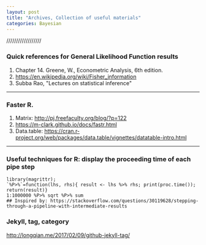 ```yaml
---
layout: post
title: "Archives, Collection of useful materials"
categories: Bayesian
---
```




//////////////////

### Quick references for General Likelihood Function results
1. Chapter 14. Greene, W., Econometric Analysis, 6th edition.
2. https://en.wikipedia.org/wiki/Fisher_information
3. Subba Rao,  "Lectures on statistical inference" 
--------

### Faster R.
1. Matrix: http://pj.freefaculty.org/blog/?p=122
2. https://m-clark.github.io/docs/fastr.html
3. Data.table: https://cran.r-project.org/web/packages/data.table/vignettes/datatable-intro.html

----------------

### Useful techniques for R: display the proceeding time of each pipe step
```
library(magrittr);
`%P>%`=function(lhs, rhs){ result <- lhs %>% rhs; print(proc.time()); return(result)}
1:1000000 %P>% sqrt %P>% sum
## Inspired by: https://stackoverflow.com/questions/30119628/stepping-through-a-pipeline-with-intermediate-results
```

### Jekyll, tag, category
http://longqian.me/2017/02/09/github-jekyll-tag/
